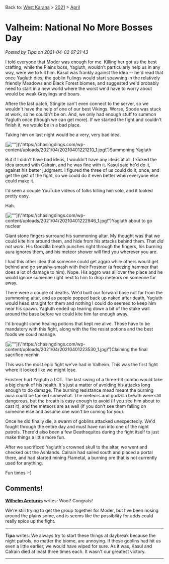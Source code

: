 Back to: [West Karana](/posts/westkarana.md) > [2021](/posts/2021/westkarana.md) > [April](./westkarana.md)
# Valheim: National No More Bosses Day

*Posted by Tipa on 2021-04-02 07:21:43*


I told everyone that Moder was enough for me. Killing her got us the best crafting, while the Plains boss, Yagluth, wouldn't particularly help us in any way, were we to kill him. Kasul was frankly against the idea -- he'd read that once Yagluth dies, the goblin Fulings would start spawning in the relatively friendly Meadows and Black Forest biomes, and suggested we'd probably need to start in a new world where the worst we'd have to worry about would be weak Greylings and boars.



Aftere the last patch, Stingite can't even connect to the server, so we wouldn't have the help of one of our best Vikings. Worse, Spode was stuck at work, so he couldn't be on. And, we only had enough stuff to summon Yagluth once (though we can get more). If we started the fight and couldn't finish it, we would be in a bad place.



Taking him on last night would be a very, very bad idea.



[![\"\"](\"https://chasingdings.com/wp-content/uploads/2021/04/20210401221210_1.jpg\")](\"https://chasingdings.com/wp-content/uploads/2021/04/20210401221210_1.jpg\")Summoning Yagluth

But if I didn't have bad ideas, I wouldn't have any ideas at all. I kicked the idea around with Calrain, and he was fine with it. Kasul said he'd do it, against his better judgment. I figured the three of us could do it, once, and get the gist of the fight, so we could do it even better when everyone else could make it.



I'd seen a couple YouTube videos of folks killing him solo, and it looked pretty easy.



Hah.



[![\"\"](\"https://chasingdings.com/wp-content/uploads/2021/04/20210401222946_1.jpg\")](\"https://chasingdings.com/wp-content/uploads/2021/04/20210401222946_1.jpg\")Yagluth about to go nuclear

Giant stone fingers surround his summoning altar. My thought was that we could kite him around them, and hide from his attacks behind them. That *did not work*. His Godzilla breath punches right through the fingers, his burning aura ignores them, and his meteor shower will find you wherever you are.



I had this other idea that someone could get aggro while others would get behind and go smashy-smash with their Frostner (a freezing hammer that does a lot of damage to him). Nope. His aggro was all over the place and he would ignore someone right next to him to drop meteors on someone far away.



There were a couple of deaths. We'd built our forward base not far from the summoning altar, and as people popped back up naked after death, Yagluth would head straight for them and nothing I could do seemed to keep him near his spawn. Yagluth ended up tearing down a bit of the stake wall around the base before we could kite him far enough away.



I'd brought some healing potions that kept me alive. Those have to be mandatory with this fight, along with the fire resist potions and the best foods we could manage.



[![\"\"](\"https://chasingdings.com/wp-content/uploads/2021/04/20210401223530_1.jpg\")](\"https://chasingdings.com/wp-content/uploads/2021/04/20210401223530_1.jpg\")Claiming the final sacrifice menhir

This was the most epic fight we've had in Valheim. This was the first fight where it looked like we might lose.



Frostner hurt Yagluth a LOT. The last swing of a three-hit combo would take a big chunk of his health. It's just a matter of avoiding his attacks long enough to do damage. The burning resistance mead meant the burning aura could be tanked somewhat. The meteors and godzilla breath were still dangerous, but the breath is easy enough to avoid (if you see him about to cast it), and the meteors are as well (if you don't see them falling on someone else and assume one won't be coming for you).



Once he did finally die, a swarm of goblins attacked unexpectedly. We'd fought through the entire day and must have run into one of the night patrols. There'd also been a few Deathsquitos during the fight itself to just make things a little more fun.



After we sacrificed Yagluth's crowned skull to the altar, we went and checked out the Ashlands. Calrain had sailed south and placed a portal there, and had started mining Flametal, a burning ore that is not currently used for anything.



Fun times :-)





## Comments!

**[Wilhelm Arcturus](https://tagn.wordpress.com/)** writes: Woot! Congrats!

We're still trying to get the group together for Moder, but I've been nosing around the plains some, and is seems like the possibility for adds could really spice up the fight.

---

**Tipa** writes: We always try to start these things at daybreak because the night patrols, no matter the biome, are annoying. If these goblins had hit us even a little earlier, we would have wiped for sure. As it was, Kasul and Calrain died at least three times each. It wasn't our greatest victory.

---


